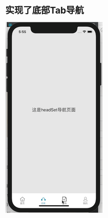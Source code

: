 # 实现了底部Tab导航

![演示案例：](https://github.com/pengweiqiang/ReactNative-BaseApp/blob/master/screen/demo.gif?raw=true)
